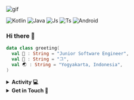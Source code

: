 ![gif](https://64.media.tumblr.com/ddbd1bc29a57fd2b2b0c837745d77f3f/tumblr_nrmn7kLki51rcvimbo1_540.gif)

![Kotlin](https://img.shields.io/badge/-Kotlin-181717?style=for-the-badge&logo=Kotlin&logoColor=white)
![Java](https://img.shields.io/badge/-Java-181717?style=for-the-badge&logo=Java)
![Js](https://img.shields.io/badge/-Javascript-181717?style=for-the-badge&logo=Javascript)
![Ts](https://img.shields.io/badge/-Typescript-181717?style=for-the-badge&logo=Typescript)
![Android](https://img.shields.io/badge/-Android-181717?style=for-the-badge&logo=Android)

### Hi there 🌹

```kotlin
data class greeting(
  val 🚀 : String = "Junior Software Engineer",
  val 🧙‍ : String = "그",
  val 🌏 : String = "Yogyakarta, Indonesia",
)
```

<details>
<summary><b>Activity 💻</b></summary>
<br>
  
![Tomo top langs](https://github-readme-stats.vercel.app/api/top-langs?username=tomorisakura&layout=compact&show_icons=true&theme=outrun)

</details>

<details>
<summary><b>Get in Touch 💌</b></summary>
<br>

[![Dribble Badge](https://img.shields.io/badge/-Dribbble-black?style=flat-circle&logo=Dribbble&logoColor=white&link=https://dribbble.com/grevimsx)](https://dribbble.com/grevimsx)
[![Twitter Badge](https://img.shields.io/badge/-Twitter-black?style=flat-circle&logo=Twitter&logoColor=white&link=https://twitter.com/reskiaryanto)](https://twitter.com/reskiaryanto)
[![DeviantArt Badge](https://img.shields.io/badge/-Deviantart-black?style=flat-circle&logo=Deviantart&logoColor=white&link=https://www.deviantart.com/hakureix)](https://www.deviantart.com/hakureix)
[![Gmail Badge](https://img.shields.io/badge/-Mail-black?style=flat-circle&logo=Gmail&logoColor=white&link=mailto:xxkyoko18@gmail.com)](mailto:xxkyoko18@gmail.com)
[![Linkedin](https://img.shields.io/badge/-LinkedIn-black?style=flat-circle&logo=LinkedIn&logoColor=white&link=mailto:xxkyoko18@gmail.com)](https://www.linkedin.com/in/grevi/)

</details>
